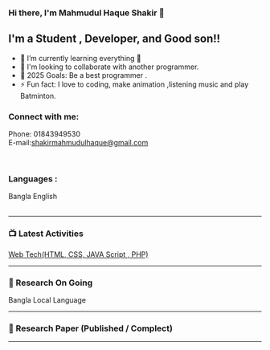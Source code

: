 ### Hi there, I'm Mahmudul Haque Shakir 👋

## I'm a Student , Developer, and Good son!!

- 🌱 I’m currently learning everything 🤣
- 👯 I'm looking to collaborate with another programmer.
- 🥅 2025 Goals: Be a best programmer .
- ⚡ Fun fact: I love to coding, make animation ,listening music and play Batminton.

### Connect with me:
Phone: 01843949530<br/>
E-mail:shakirmahmudulhaque@gmail.com

<br />

### Languages :
  Bangla
  English 
<br />
<br />

---

### 📺 Latest Activities
<a href="https://github.com/ShakirHaque/learning-web-technologies-spring2023-2024-sec-c.git">Web Tech(HTML, CSS, JAVA Script , PHP)</a>



---

### 📕 Research On Going

 Bangla Local Language


---

### 📕 Research Paper (Published / Complect)

<!-- BLOG-POST-LIST:START -->


---


